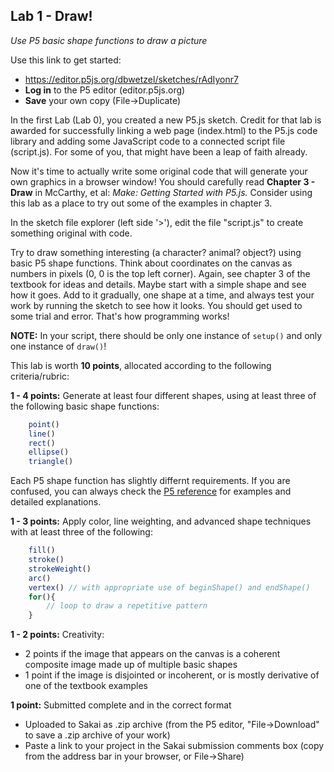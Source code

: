 <link href="../markdown.css" rel="stylesheet"></link> 

## Lab 1 - Draw!

*Use P5 basic shape functions to draw a picture*

Use this link to get started:

* <a href="https://editor.p5js.org/dbwetzel/sketches/rAdIyonr7" target="_blank">https://editor.p5js.org/dbwetzel/sketches/rAdIyonr7</a>
* **Log in** to the P5 editor (editor.p5js.org)
* **Save** your own copy (File->Duplicate)

In the first Lab (Lab 0), you created a new P5.js sketch. Credit for that lab is awarded for successfully linking a web page (index.html) to the P5.js code library and adding some JavaScript code to a connected script file (script.js). For some of you, that might have been a leap of faith already.

Now it's time to actually write some original code that will generate your own graphics in a browser window! You should carefully read **Chapter 3 - Draw** in McCarthy, et al: *Make: Getting Started with P5.js.* Consider using this lab as a place to try out some of the examples in chapter 3.

In the sketch file explorer (left side '>'), edit the file "script.js" to create something original with code.

Try to draw something interesting (a character? animal? object?) using basic P5 shape functions. Think about coordinates on the canvas as numbers in pixels (0, 0 is the top left corner). Again, see chapter 3 of the textbook for ideas and details. Maybe start with a simple shape and see how it goes. Add to it gradually, one shape at a time, and always test your work by running the sketch to see how it looks. You should get used to some trial and error. That's how programming works!

**NOTE:** In your script, there should be only one instance of `setup()` and only one instance of `draw()`!

This lab is worth **10 points**, allocated according to the following criteria/rubric:

**1 - 4 points:** Generate at least four different shapes, using at least three of the following basic shape functions:
``` javascript
    point()
    line()
    rect()
    ellipse()
    triangle()
```
Each P5 shape function has slightly differnt requirements. If you are confused, you can always check the <a href="https://p5js.org/reference/" target="_blank">P5 reference</a> for examples and detailed explanations.

**1 - 3 points:** Apply color, line weighting, and advanced shape techniques with at least three of the following:
``` javascript
    fill()
    stroke()
    strokeWeight()
    arc()
    vertex() // with appropriate use of beginShape() and endShape()
    for(){
        // loop to draw a repetitive pattern
    }
```

**1 - 2 points:** Creativity: 
    
* 2 points if the image that appears on the canvas is a coherent composite image made up of multiple basic shapes
* 1 point if the image is disjointed or incoherent, or is mostly derivative of one of the textbook examples

**1 point:** Submitted complete and in the correct format

* Uploaded to Sakai as .zip archive (from the P5 editor, "File->Download" to save a .zip archive of your work)
* Paste a link to your project in the Sakai submission comments box (copy from the address bar in your browser, or File->Share)
